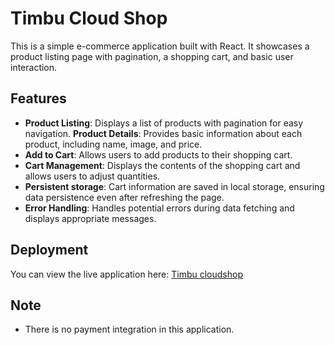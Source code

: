 # Timbu Cloud Shop

This is a simple e-commerce application built with React. It showcases a product listing page with pagination, a shopping cart, and basic user interaction.

## Features

- **Product Listing**: Displays a list of products with pagination for easy navigation.
**Product Details**: Provides basic information about each product, including name, image, and price.
- **Add to Cart**: Allows users to add products to their shopping cart.
- **Cart Management**: Displays the contents of the shopping cart and allows users to adjust quantities.
- **Persistent storage**: Cart information are saved in local storage, ensuring data persistence even after refreshing the page.
- **Error Handling**: Handles potential errors during data fetching and displays appropriate messages.

## Deployment

You can view the live application here: [Timbu cloudshop](https://timbu-cloudshop.netlify.app/)

## Note

- There is no payment integration in this application.